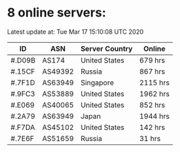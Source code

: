 # 8 online servers:

Latest update at: Tue Mar 17 15:10:08 UTC 2020

| ID | ASN | Server Country | Online |
| -- | --- | -------------- | ------ |
| #.D09B | AS174 | United States | 679 hrs |
| #.15CF | AS49392 | Russia | 867 hrs |
| #.7F1D | AS63949 | Singapore | 2115 hrs |
| #.9FC3 | AS53889 | United States | 1962 hrs |
| #.E069 | AS40065 | United States | 852 hrs |
| #.2A79 | AS63949 | Japan | 1944 hrs |
| #.F7DA | AS45102 | United States | 142 hrs |
| #.7E6F | AS51659 | Russia | 31 hrs |

